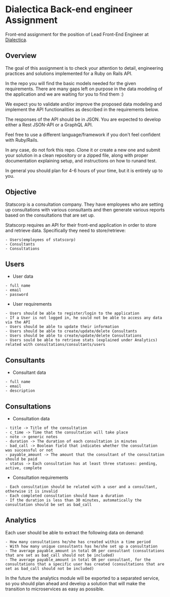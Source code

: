 # Dialectica Back-end engineer Assignment
Front-end assignment for the position of Lead Front-End Engineer at [Dialectica](https://dialecticanet.com/).

## Overview
The goal of this assignment is to check your attention to detail, engineering practices and solutions implemented for a Ruby on Rails API.

In the repo you will find the basic models needed for the given requirements. There are many gaps left on purpose in the data modeling of the application and we are waiting for you to find them :)

We expect you to validate and/or improve the proposed data modeling and implement the API functionalities as described in the requirements below.

The responses of the API should be in JSON. You are expected to develop either a Rest JSON-API or a GraphQL API.

Feel free to use a different language/framework if you don't feel confident with Ruby/Rails.

In any case, do not fork this repo. Clone it or create a new one and submit your solution in a clean repository or a zipped file, along with proper documentation explaining ​setup​, and instructions on how to ​run ​and ​test​.

In general you should plan for 4-6 hours of your time, but it is entirely up to you.

## Objective

Statscorp is a consultation company. They have employees who are setting up consultations with various consultants and then generate various reports based on the consultations that are set up.

Statscorp requires an API for their front-end application in order to store and retrieve data.
Specifically they need to store/retrieve:
```
- Users(employees of statscorp)
- Consultants
- Consultations
```
## Users

* User data
```
- full name
- email
- password
```

* User requirements
```
- Users should be able to register/login to the application
- If a User is not logged in, he sould not be able to access any data via the API
- Users should be able to update their information
- Users should be able to create/update/delete Consultants
- Users should be able to create/update/delete Consultations
- Users sould be able to retrieve stats (explained under Analytics) related with consultations/consultants/users
```

## Consultants

* Consultant data
```
- full name
- email
- description
```

## Consultations

* Consultation data
```
- title -> Title of the consultation
- c_time -> Time that the consultation will take place
- note -> generic notes
- duration -> The duration of each consultation in minutes
- bad_call -> Boolean field that indicates whether the consultation was successful or not
- payable_amount -> The amount that the consultant of the consultation should be paid
- status -> Each consultation has at least three statuses: pending, active, complete
```

* Consultation requirements
```
- Each consultation should be related with a user and a consultant, otherwise it is invalid
- Each completed consultation should have a duration
- If the duration is less than 30 minutes, automatically the consultation should be set as bad_call
```

## Analytics

Each user should be able to extract the following data on demand:
```
- How many consultations he/she has created within a time period
- With how many unique consultants has he/she set up a consultation
- The average payable_amount in total OR per consultant (consultations that are set as bad_call should not be included)
- The average payable_amount in total OR per consultant, for the consultations that a specific user has created (consultations that are set as bad_call should not be included)
```
In the future the analytics module will be exported to a separated service, so you should plan ahead and develop a solution that will make the transition to microservices as easy as possible.